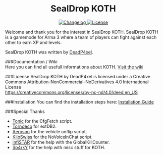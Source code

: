 <h1 align="center">SealDrop KOTH</h1>
<p align="center">
    <a href="https://github.com/DeadP4xel/SealDrop-KOTH/wiki/Changelog">
    <img src="http://ftp.sealdrop.de/koth/koth_icon_version.png" alt="Changelog" />
  </a>
    <a href="https://creativecommons.org/licenses/by-nc-nd/4.0/deed.en_US">
    <img src="http://ftp.sealdrop.de/koth/koth_icon_license.png" alt="License" />
  </a>
</p>
Welcome and thank you for the interest in SealDrop KOTH. SealDrop KOTH is a gamemode for Arma 3 where a team of players can fight against each other to earn XP and levels. 

SealDrop KOTH was written by [DeadP4xel](https://github.com/DeadP4xel).

###Documentation / Wiki</br>
Here you can find all usefull informations about KOTH. [Visit the wiki](https://github.com/DeadP4xel/SealDrop-KOTH/wiki)

###License
SealDrop KOTH by DeadP4xel is licensed under a Creative Commons Attribution-NonCommercial-NoDerivatives 4.0 International License</br>
https://creativecommons.org/licenses/by-nc-nd/4.0/deed.en_US</br>

###Installation
You can find the installation steps here: [Installation Guide](https://github.com/DeadP4xel/SealDrop-KOTH/wiki#installation)

###Special Thanks
* [Tonic](https://github.com/TAWTonic) for the CfgFetch script.
* [Torndeco](https://github.com/Torndeco) for extDB2.
* [Aeroson](https://github.com/aeroson) for the vehicle unflip script.
* [KiloSwiss](https://github.com/KiloSwiss) for the NoVoiceInChat script.
* [infiSTAR](https://github.com/infiSTAR) for the help with the GlobalKillCounter.
* [Sp4rkY](https://github.com/SPKcoding) for the help with misc stuff for KOTH.
